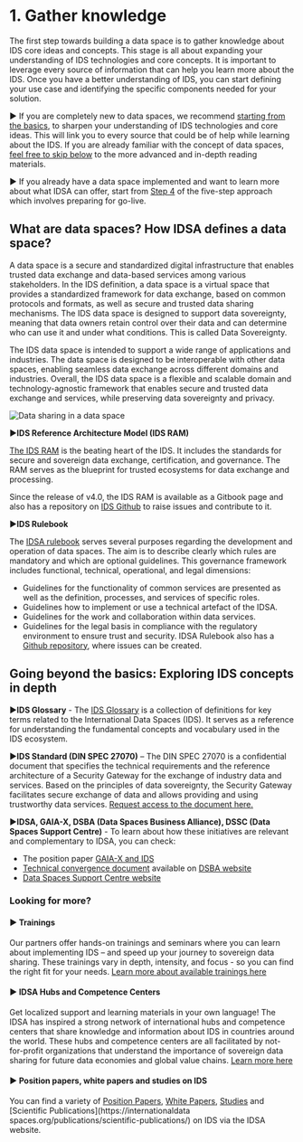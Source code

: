 # 1. Gather knowledge
The first step towards building a data space is to gather knowledge about IDS core ideas and concepts. 
This stage is all about expanding your understanding of IDS technologies and core concepts. It is important to leverage every source of information that can help you learn more about the IDS. Once you have a better understanding of IDS, you can start defining your use case and identifying the specific components needed for your solution.

:arrow_forward: If you are completely new to data spaces, we recommend [starting from the basics](#basics), to sharpen your understanding of IDS technologies and core ideas. This will link you to every source that could be of help while learning about the IDS.
If you are already familiar with the concept of data spaces, [feel free to skip below](#advanced) to the more advanced and in-depth reading materials.

:arrow_forward: If you already have a data space implemented and want to learn more about what IDSA can offer, start from [Step 4](how-to-build-data-spaces/4-Prepare-for-Go-Live.md) of the five-step approach which involves preparing for go-live.

<a id="basics"></a>
## What are data spaces? How IDSA defines a data space?
A data space is a secure and standardized digital infrastructure that enables trusted data exchange and data-based services among various stakeholders. In the IDS definition, a data space is a virtual space that provides a standardized framework for data exchange, based on common protocols and formats, as well as secure and trusted data sharing mechanisms. The IDS data space is designed to support data sovereignty, meaning that data owners retain control over their data and can determine who can use it and under what conditions. This is called Data Sovereignty.

The IDS data space is intended to support a wide range of applications and industries. The data space is designed to be interoperable with other data spaces, enabling seamless data exchange across different domains and industries. Overall, the IDS data space is a flexible and scalable domain and technology-agnostic framework that enables secure and trusted data exchange and services, while preserving data sovereignty and privacy.

![Data sharing in a data space](/images/IDSA-Infographic-Data-Sharing-in-a-Data-Space.jpg)


:arrow_forward:**IDS Reference Architecture Model (IDS RAM)**

[The IDS RAM](https://docs.internationaldataspaces.org/ids-ram-4/) is the beating heart of the IDS. It includes the standards for secure and sovereign data exchange, certification, and governance. The RAM serves as the blueprint for trusted ecosystems for data exchange and processing.

Since the release of v4.0, the IDS RAM is available as a Gitbook page and also has a repository on [IDS Github](https://github.com/International-Data-Spaces-Association/IDS-RAM_4_0) to raise issues and contribute to it.


:arrow_forward:**IDS Rulebook**

The [IDSA rulebook](https://docs.internationaldataspaces.org/idsa-rulebook-v2/) serves several purposes regarding the development and operation of data spaces. The aim is to describe clearly which rules are mandatory and which are optional guidelines. This governance framework includes functional, technical, operational, and legal dimensions:
- Guidelines for the functionality of common services are presented as well as the definition, processes, and services of specific roles.
- Guidelines how to implement or use a technical artefact of the IDSA.
- Guidelines for the work and collaboration within data services.
- Guidelines for the legal basis in compliance with the regulatory environment to ensure trust and security.
IDSA Rulebook also has a [Github repository](https://github.com/International-Data-Spaces-Association/IDSA-Rulebook), where issues can be created. 

<a id="advanced"></a>
## Going beyond the basics: Exploring IDS concepts in depth
:arrow_forward:**IDS Glossary** - 
The [IDS Glossary](https://github.com/International-Data-Spaces-Association/IDS-G/tree/main/Glossary) is a collection of definitions for key terms related to the International Data Spaces (IDS). It serves as a reference for understanding the fundamental concepts and vocabulary used in the IDS ecosystem.


:arrow_forward:**IDS Standard (DIN SPEC 27070)** – The DIN SPEC 27070 is a confidential document that specifies the technical requirements and the reference architecture of a Security Gateway for the exchange of industry data and services. Based on the principles of data sovereignty, the Security Gateway facilitates secure exchange of data and allows providing and using trustworthy data services. [Request access to the document here.](https://internationaldataspaces.org/din-spec-27070/) 


:arrow_forward:**IDSA, GAIA-X, DSBA (Data Spaces Business Alliance), DSSC (Data Spaces Support Centre)** - 
To learn about how these initiatives are relevant and complementary to IDSA, you can check: 
- The position paper [GAIA-X and IDS](https://internationaldataspaces.org/wp-content/uploads/dlm_uploads/IDSA-Position-Paper-GAIA-X-and-IDS.pdf)
- [Technical convergence document](https://data-spaces-business-alliance.eu/wp-content/uploads/dlm_uploads/Data-Spaces-Business-Alliance-Technical-Convergence-V2.pdf) available on [DSBA website](https://data-spaces-business-alliance.eu/)
- [Data Spaces Support Centre website](https://dssc.eu/) 


### Looking for more?
#### :arrow_forward: Trainings
Our partners offer hands-on trainings and seminars where you can learn about implementing IDS – and speed up your journey to sovereign data sharing. These trainings vary in depth, intensity, and focus - so you can find the right fit for your needs. [Learn more about available trainings here](https://internationaldataspaces.org/adopt/education/)

#### ▶️ IDSA Hubs and Competence Centers
Get localized support and learning materials in your own language! The IDSA has inspired a strong network of international hubs and competence centers that share knowledge and information about IDS in countries around the world. These hubs and competence centers are all facilitated by not-for-profit organizations that understand the importance of sovereign data sharing for future data economies and global value chains. [Learn more here](https://internationaldataspaces.org/make/hubs-and-competence-centers/)

#### :arrow_forward: Position papers, white papers and studies on IDS
You can find a variety of [Position Papers](https://internationaldataspaces.org/publications/position-papers/), [White Papers](https://internationaldataspaces.org/publications/white-papers/), [Studies](https://internationaldataspaces.org/publications/studies-and-external-papers/) and [Scientific Publications](https://internationaldata spaces.org/publications/scientific-publications/) on IDS via the IDSA website.

